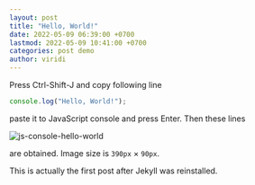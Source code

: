 ```yaml
---
layout: post
title: "Hello, World!"
date: 2022-05-09 06:39:00 +0700
lastmod: 2022-05-09 10:41:00 +0700
categories: post demo
author: viridi
---
```

Press Ctrl-Shift-J and copy following line

```js
console.log("Hello, World!");
```

paste it to JavaScript console and press Enter. Then these lines

![js-console-hello-world]({{site.url}}/assets/img/js-console-hello-world.png)

are obtained. Image size is `390px` &times; `90px`.

This is actually the first post after Jekyll was reinstalled.